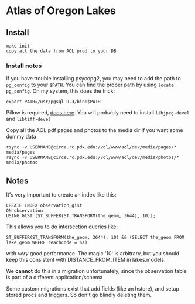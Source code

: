 # Atlas of Oregon Lakes

## Install

    make init
    copy all the data from AOL prod to your DB


### Install notes

If you have trouble installing psycopg2, you may need to add the path to
`pg_config` to your `$PATH`. You can find the proper path by using `locate pg_config`.
On my system, this does the trick:

    export PATH=/usr/pgsql-9.3/bin:$PATH

Pillow is required, [docs here](https://github.com/python-imaging/Pillow). You
will probably need to install `libjpeg-devel` and `libtiff-devel`

Copy all the AOL pdf pages and photos to the media dir if you want some dummy data

    rsync -v USERNAME@circe.rc.pdx.edu:/vol/www/aol/dev/media/pages/* media/pages
    rsync -v USERNAME@circe.rc.pdx.edu:/vol/www/aol/dev/media/photos/* media/photos

## Notes

It's very important to create an index like this:

    CREATE INDEX observation_gist
    ON observation
    USING GIST (ST_BUFFER(ST_TRANSFORM(the_geom, 3644), 10));

This allows you to do intersection queries like:

    ST_BUFFER(ST_TRANSFORM(the_geom, 3644), 10) && (SELECT the_geom FROM lake_geom WHERE reachcode = %s)

with *very* good performance. The magic '10' is arbitrary, but you should keep
this consistent with DISTANCE_FROM_ITEM in lakes.models.

We **cannot** do this in a migration unfortunately, since the observation table is part of a different application/schema

Some custom migrations exist that add fields (like an hstore), and setup stored procs and triggers. So don't go blindly deleting them.
